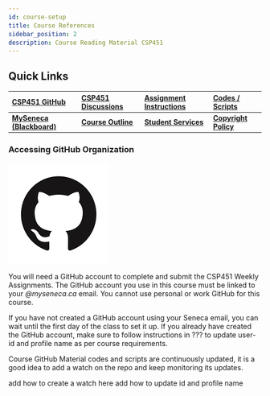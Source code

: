 ```yaml
---
id: course-setup
title: Course References
sidebar_position: 2
description: Course Reading Material CSP451
---
```


## Quick Links

| [CSP451 GitHub](https://github.com/CSP451) | [CSP451 Discussions](https://github.com/orgs/CSP451/discussions) | [Assignment Instructions](https://github.com/CSP451) | [Codes / Scripts](https://github.com/CSP451) |
| :--- | :--- | :--- | :--- |
| [**MySeneca (Blackboard)**](https://my.senecacollege.ca/) | [**Course Outline**](https://apps.senecapolytechnic.ca/ssos/findOutline.do?termCode=08424&subjectCode=CSP451&schoolCode=ITAS) | [**Student Services**](https://www.senecapolytechnic.ca/about/policies/academics-and-student-services.html) | [**Copyright Policy**](https://www.senecapolytechnic.ca/about/policies/copyright-policy.html) |


### Accessing GitHub Organization

![github-organization](/img/about/github_icon.png)

You will need a GitHub account to complete and submit the CSP451 Weekly Assignments. The GitHub account you use in this course must be linked to your _@myseneca.ca_ email. You cannot use personal or work GitHub for this course.

If you have not created a GitHub account using your Seneca email, you can wait until the first day of the class to set it up. If you already have created the GitHub account, make sure to follow instructions in ??? to update user-id and profile name as per course requirements.

Course GitHub Material codes and scripts are continuously updated, it is a good idea to add a watch on the repo and keep monitoring its updates.

add how to create a watch here
add how to update id and profile name
